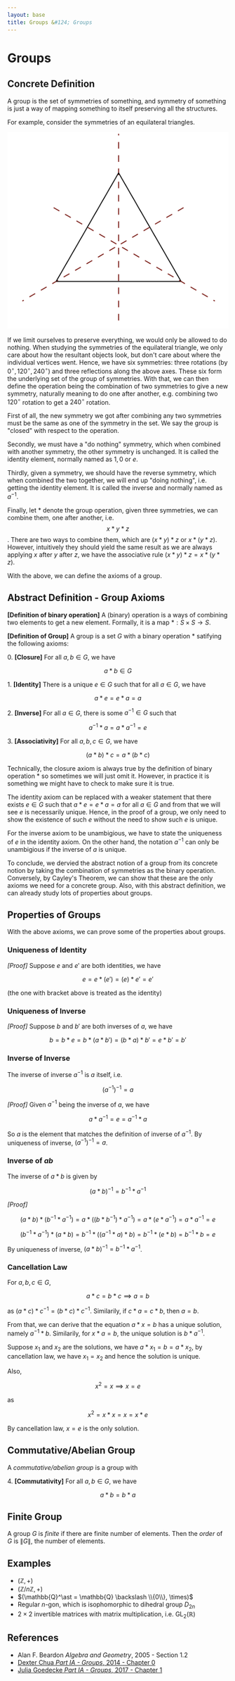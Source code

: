 ```yaml
---
layout: base
title: Groups &#124; Groups
---
```


# Groups

## Concrete Definition

A group is the set of symmetries of something,
and symmetry of something is just a way of mapping something to itself preserving all the structures.

For example, consider the symmetries of an equilateral triangles.

![Equilateral Triangle](../images/equilateral-triangle.png)

If we limit ourselves to preserve everything, we would only be allowed to do nothing.
When studying the symmetries of the equilateral triangle, we only care about how the resultant objects look,
but don't care about where the individual vertices went.
Hence, we have six symmetries: three rotations (by $0^\circ, 120^\circ, 240^\circ$) and three reflections along the above axes.
These six form the underlying set of the group of symmetries.
With that, we can then define the operation being the combination of two symmetries to give a new symmetry,
naturally meaning to do one after another, e.g. combining two $120^\circ$ rotation to get a $240^\circ$ rotation.

First of all, the new symmetry we got after combining any two symmetries must be the same as one of the symmetry in the set.
We say the group is "closed" with respect to the operation.

Secondly, we must have a "do nothing" symmetry, which when combined with another symmetry, the other symmetry is unchanged.
It is called the identity element, normally named as $1, 0$ or $e$.

Thirdly, given a symmetry, we should have the reverse symmetry, which when combined the two together,
we will end up "doing nothing", i.e. getting the identity element.
It is called the inverse and normally named as $a^{-1}$.

Finally, let $\ast$ denote the group operation, given three symmetries, we can combine them, one after another, i.e. $$x \ast y \ast z$$.
There are two ways to combine them, which are $(x \ast y) \ast z$ or $x \ast (y \ast z)$.
However, intuitively they should yield the same result as we are always applying $x$ after $y$ after $z$,
we have the associative rule $(x \ast y) \ast z = x \ast (y \ast z)$.

With the above, we can define the axioms of a group.

## Abstract Definition - Group Axioms

**[Definition of binary operation]** A (binary) operation is a ways of combining two elements to get a new element.
Formally, it is a map $\ast: S \times S \to S$.

**[Definition of Group]** A group is a set $G$ with a binary operation $\ast$ satifying the following axioms:

0\. **[Closure]** For all $a, b \in G$, we have

$$
a \ast b \in G
$$

1\. **[Identity]** There is a unique $e \in G$ such that for all $a \in G$, we have

$$
a \ast e = e \ast a = a
$$

2\. **[Inverse]** For all $a \in G$, there is some $a^{-1} \in G$ such that

$$
a^{-1} \ast a = a \ast a^{-1} = e
$$

3\. **[Associativity]** For all $a, b, c \in G$, we have

$$
(a \ast b) \ast c = a \ast (b \ast c)
$$

Technically, the closure axiom is always true by the definition of binary operation $\ast$ so sometimes we will just omit it.
However, in practice it is something we might have to check to make sure it is true.

The identity axiom can be replaced with a weaker statement that there exists $e \in G$ such that $a \ast e = e \ast a = a$ for all $a \in G$ and from that we will see $e$ is necessarily unique.
Hence, in the proof of a group, we only need to show the existence of such $e$ without the need to show such $e$ is unique.

For the inverse axiom to be unambigious, we have to state the uniqueness of $e$ in the identity axiom.
On the other hand, the notation $a^{-1}$ can only be unambigious if the inverse of $a$ is unique.

To conclude, we dervied the abstract notion of a group from its concrete notion by taking the combination of symmetries as the binary operation.
Conversely, by Cayley's Theorem, we can show that these are the only axioms we need for a concrete group.
Also, with this abstract definition, we can already study lots of properties about groups.

## Properties of Groups

With the above axioms, we can prove some of the properties about groups.

### Uniqueness of Identity

_[Proof]_ Suppose $e$ and $e'$ are both identities, we have

$$
e = e \ast (e') = (e) \ast e' = e'
$$

(the one with bracket above is treated as the identity)

### Uniqueness of Inverse

_[Proof]_ Suppose $b$ and $b'$ are both inverses of $a$, we have

$$
b = b \ast e = b \ast (a \ast b') = (b \ast a) \ast b' = e \ast b' = b'
$$

### Inverse of Inverse

The inverse of inverse $a^{-1}$ is $a$ itself, i.e.

$$
(a^{-1})^{-1} = a
$$

_[Proof]_ Given $a^{-1}$ being the inverse of $a$, we have

$$
a \ast a^{-1} = e = a^{-1} \ast a
$$

So $a$ is the element that matches the definition of inverse of $a^{-1}$.
By uniqueness of inverse, $(a^{-1})^{-1} = a$.

### Inverse of $ab$

The inverse of $a \ast b$ is given by

$$
(a \ast b)^{-1} = b^{-1} \ast a^{-1}
$$

_[Proof]_

$$
(a \ast b) \ast (b^{-1} \ast a^{-1}) = a \ast ((b \ast b^{-1}) \ast a^{-1}) = a \ast (e \ast a^{-1}) = a \ast a^{-1} = e
$$

$$
(b^{-1} \ast a^{-1}) \ast (a \ast b) = b^{-1} \ast ((a^{-1} \ast a) \ast b) = b^{-1} \ast (e \ast b) = b^{-1} \ast b = e
$$

By uniqueness of inverse, $(a \ast b)^{-1} = b^{-1} \ast a^{-1}$.

### Cancellation Law

For $a, b, c \in G$,

$$
a \ast c = b \ast c \implies a = b
$$

as $(a \ast c) \ast c^{-1} = (b \ast c) \ast c^{-1}$. Similarily, if $c \ast a = c \ast b$, then $a = b$.

From that, we can derive that the equation $a \ast x = b$ has a unique solution, namely $a^{-1} \ast b$.
Similarily, for $x \ast a = b$, the unique solution is $b \ast a^{-1}$.

Suppose $x_1$ and $x_2$ are the solutions, we have $a \ast x_1 = b = a \ast x_2$,
by cancellation law, we have $x_1 = x_2$ and hence the solution is unique.

Also,

$$
x^2 = x \implies x = e
$$

as

$$
x^2 = x \ast x = x = x \ast e
$$

By cancellation law, $x = e$ is the only solution.

## Commutative/Abelian Group

A _commutative/abelian group_ is a group with

4\. **[Commutativity]** For all $a, b \in G$, we have

$$
a \ast b = b \ast a
$$

## Finite Group

A group $G$ is _finite_ if there are finite number of elements.
Then the _order_ of $G$ is $\|G\|$, the number of elements.

## Examples

* $(\mathbb{Z}, +)$
* $(\mathbb{Z}/n\mathbb{Z}, +)$
* $(\mathbb{Q}^\ast = \mathbb{Q} \backslash \\{0\\}, \times)$
* Regular $n$-gon, which is isophomorphic to dihedral group $D_{2n}$
* $2 \times 2$ invertible matrices with matrix multiplication, i.e. $\text{GL}_2(\mathbb{R})$

## References

* Alan F. Beardon _Algebra and Geometry_, 2005 - Section 1.2
* [Dexter Chua _Part IA - Groups_, 2014 - Chapter 0](https://dec41.user.srcf.net/notes/IA\_M/groups.pdf)
* [Julia Goedecke _Part IA - Groups_, 2017 - Chapter 1](https://www.julia-goedecke.de/pdf/GroupsNotes.pdf)
